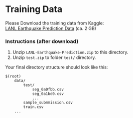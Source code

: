 # Training Data
Please Download the training data from Kaggle:  
[LANL Earthquake Prediction Data](https://www.kaggle.com/c/LANL-Earthquake-Prediction/data) (ca. 2 GB)

### Instructions (after download)

1. Unzip `LANL-Earthquake-Prediction.zip` to this directory.  
2. Unzip `test.zip` to folder `test/` directory.


Your final directory structure should look like this:
```
$(root)
    data/
        test/
            seg_0a0fbb.csv
            seg_0a1bd0.csv
            ...
        sample_submmission.csv
        train.csv
    ...  
```

